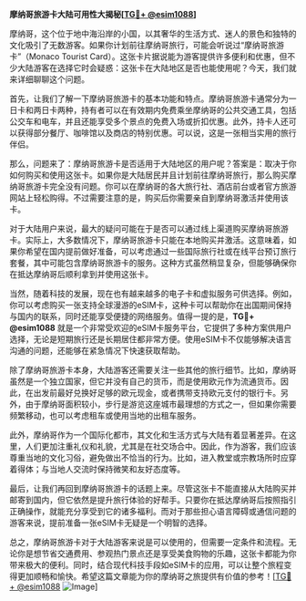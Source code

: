 **摩纳哥旅游卡大陆可用性大揭秘[[TG💪+ @esim1088](https://t.me/s/esim1088)]**

摩纳哥，这个位于地中海沿岸的小国，以其奢华的生活方式、迷人的景色和独特的文化吸引了无数游客。如果你计划前往摩纳哥旅行，可能会听说过“摩纳哥旅游卡”（Monaco Tourist Card）。这张卡片据说能为游客提供许多便利和优惠，但不少大陆游客在选择它时会疑惑：这张卡在大陆地区是否也能使用呢？今天，我们就来详细聊聊这个问题。

首先，让我们了解一下摩纳哥旅游卡的基本功能和特点。摩纳哥旅游卡通常分为一日卡和两日卡两种，持有者可以在有效期内免费乘坐摩纳哥的公共交通工具，包括公交车和电车，并且还能享受多个景点的免费入场或折扣优惠。此外，持卡人还可以获得部分餐厅、咖啡馆以及商店的特别优惠。可以说，这是一张相当实用的旅行伴侣。

那么，问题来了：摩纳哥旅游卡是否适用于大陆地区的用户呢？答案是：取决于你如何购买和使用这张卡。如果你是大陆居民并且计划前往摩纳哥旅行，那么购买摩纳哥旅游卡完全没有问题。你可以在摩纳哥的各大旅行社、酒店前台或者官方旅游网站上轻松购得。不过需要注意的是，购买后你需要亲自到摩纳哥激活并使用该卡。

对于大陆用户来说，最大的疑问可能在于是否可以通过线上渠道购买摩纳哥旅游卡。实际上，大多数情况下，摩纳哥旅游卡只能在本地购买并激活。这意味着，如果你希望在国内提前做好准备，可以考虑通过一些国际旅行社或在线平台预订旅行套餐，其中可能包含摩纳哥旅游卡的服务。这种方式虽然稍显复杂，但能够确保你在抵达摩纳哥后顺利拿到并使用这张卡。

当然，随着科技的发展，现在也有越来越多的电子卡和虚拟服务可供选择。例如，你可以考虑购买一张支持全球漫游的eSIM卡，这种卡可以帮助你在出国期间保持与国内的联系，同时还能享受便捷的网络服务。值得一提的是，**TG💪+ @esim1088** 就是一个非常受欢迎的eSIM卡服务平台，它提供了多种方案供用户选择，无论是短期旅行还是长期居住都非常方便。使用eSIM卡不仅能够解决语言沟通的问题，还能够在紧急情况下快速获取帮助。

除了摩纳哥旅游卡本身，大陆游客还需要关注一些其他的旅行细节。比如，摩纳哥虽然是一个独立国家，但它并没有自己的货币，而是使用欧元作为流通货币。因此，在出发前最好兑换好足够的欧元现金，或者携带支持欧元支付的银行卡。另外，由于摩纳哥面积较小，步行是游览这座城市最理想的方式之一，但如果你需要频繁移动，也可以考虑租车或使用当地的出租车服务。

此外，摩纳哥作为一个国际化都市，其文化和生活方式与大陆有着显著差异。在这里，人们更加注重礼仪和礼貌，尤其是在社交场合中。因此，作为游客，我们应该尊重当地的文化习俗，避免做出不恰当的行为。比如，进入教堂或宗教场所时应穿着得体；与当地人交流时保持微笑和友好态度等。

最后，让我们再回到摩纳哥旅游卡的话题上来。尽管这张卡不能直接从大陆购买并邮寄到国内，但它依然是提升旅行体验的好帮手。只要你在抵达摩纳哥后按照指引正确操作，就能充分享受到它的诸多福利。而对于那些担心语言障碍或通信问题的游客来说，提前准备一张eSIM卡无疑是一个明智的选择。

总之，摩纳哥旅游卡对于大陆游客来说是可以使用的，但需要一定条件和流程。无论你是想节省交通费用、参观热门景点还是享受美食购物的乐趣，这张卡都能为你带来极大的便利。同时，结合现代科技手段如eSIM卡的应用，可以让整个旅程变得更加顺畅和愉快。希望这篇文章能为你的摩纳哥之旅提供有价值的参考！[[TG💪+ @esim1088](https://t.me/s/esim1088) ![Image](https://i.postimg.cc/4NQfJmqS/Snipaste-2025-05-13-00-14-12.png)]